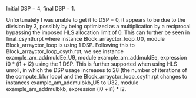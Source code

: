 Initial DSP = 4, final DSP = 1.

Unfortunately I was unable to get it to DSP = 0, it appears to be due to the division by 3, possibly by being optimized as a multiplication by a reciprocal bypassing the imposed HLS allocation limit of 0. This can further be seen in final_csynth.rpt where instance Block_arrayctor_loop_U0, module Block_arrayctor_loop is using 1 DSP. Following this to Block_arrayctor_loop_csyth.rpt, we see instance example_am_addmuldEe_U9, module example_am_addmuldEe, expression i0 * (i1 + i2) using the 1 DSP. This is further supported when using HLS unroll, in which the DSP usage increases to 28 (the number of iterations of the compute_blur loop) and the Block_arrayctor_loop_csyth.rpt changes to instances example_am_addmulbkb_U5 to U32, module example_am_addmulbkb, expression (i0 + i1) * i2.